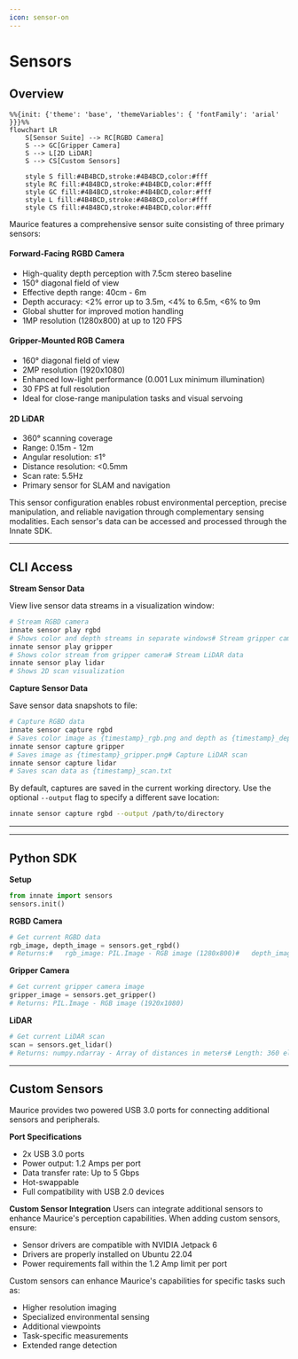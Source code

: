 ```yaml
---
icon: sensor-on
---
```


# Sensors

## Overview

```mermaid
%%{init: {'theme': 'base', 'themeVariables': { 'fontFamily': 'arial' }}}%%
flowchart LR
    S[Sensor Suite] --> RC[RGBD Camera]
    S --> GC[Gripper Camera]
    S --> L[2D LiDAR]
    S --> CS[Custom Sensors]

    style S fill:#4B4BCD,stroke:#4B4BCD,color:#fff
    style RC fill:#4B4BCD,stroke:#4B4BCD,color:#fff
    style GC fill:#4B4BCD,stroke:#4B4BCD,color:#fff
    style L fill:#4B4BCD,stroke:#4B4BCD,color:#fff
    style CS fill:#4B4BCD,stroke:#4B4BCD,color:#fff
```



Maurice features a comprehensive sensor suite consisting of three primary sensors:

#### **Forward-Facing RGBD Camera**

* High-quality depth perception with 7.5cm stereo baseline
* 150° diagonal field of view
* Effective depth range: 40cm - 6m
* Depth accuracy: <2% error up to 3.5m, <4% to 6.5m, <6% to 9m
* Global shutter for improved motion handling
* 1MP resolution (1280x800) at up to 120 FPS

#### **Gripper-Mounted RGB Camera**

* 160° diagonal field of view
* 2MP resolution (1920x1080)
* Enhanced low-light performance (0.001 Lux minimum illumination)
* 30 FPS at full resolution
* Ideal for close-range manipulation tasks and visual servoing

#### **2D LiDAR**

* 360° scanning coverage
* Range: 0.15m - 12m
* Angular resolution: ≤1°
* Distance resolution: <0.5mm
* Scan rate: 5.5Hz
* Primary sensor for SLAM and navigation

This sensor configuration enables robust environmental perception, precise manipulation, and reliable navigation through complementary sensing modalities. Each sensor's data can be accessed and processed through the Innate SDK.

***

## CLI Access

**Stream Sensor Data**

View live sensor data streams in a visualization window:

```bash
# Stream RGBD camera
innate sensor play rgbd
# Shows color and depth streams in separate windows# Stream gripper camera
innate sensor play gripper
# Shows color stream from gripper camera# Stream LiDAR data
innate sensor play lidar
# Shows 2D scan visualization
```

**Capture Sensor Data**

Save sensor data snapshots to file:

```bash
# Capture RGBD data
innate sensor capture rgbd
# Saves color image as {timestamp}_rgb.png and depth as {timestamp}_depth.png# Capture gripper camera image
innate sensor capture gripper
# Saves image as {timestamp}_gripper.png# Capture LiDAR scan
innate sensor capture lidar
# Saves scan data as {timestamp}_scan.txt
```

By default, captures are saved in the current working directory. Use the optional `--output` flag to specify a different save location:

```bash
innate sensor capture rgbd --output /path/to/directory
```

***

***

## Python SDK

**Setup**

```python
from innate import sensors
sensors.init()
```

**RGBD Camera**

```python
# Get current RGBD data
rgb_image, depth_image = sensors.get_rgbd()
# Returns:#   rgb_image: PIL.Image - RGB image (1280x800)#   depth_image: PIL.Image - 16-bit depth image (1280x800)
```

**Gripper Camera**

```python
# Get current gripper camera image
gripper_image = sensors.get_gripper()
# Returns: PIL.Image - RGB image (1920x1080)
```

**LiDAR**

```python
# Get current LiDAR scan
scan = sensors.get_lidar()
# Returns: numpy.ndarray - Array of distances in meters# Length: 360 elements (one per degree)
```

***

## Custom Sensors

Maurice provides two powered USB 3.0 ports for connecting additional sensors and peripherals.

**Port Specifications**

* 2x USB 3.0 ports
* Power output: 1.2 Amps per port
* Data transfer rate: Up to 5 Gbps
* Hot-swappable
* Full compatibility with USB 2.0 devices

**Custom Sensor Integration** Users can integrate additional sensors to enhance Maurice's perception capabilities. When adding custom sensors, ensure:

* Sensor drivers are compatible with NVIDIA Jetpack 6
* Drivers are properly installed on Ubuntu 22.04
* Power requirements fall within the 1.2 Amp limit per port

Custom sensors can enhance Maurice's capabilities for specific tasks such as:

* Higher resolution imaging
* Specialized environmental sensing
* Additional viewpoints
* Task-specific measurements
* Extended range detection
